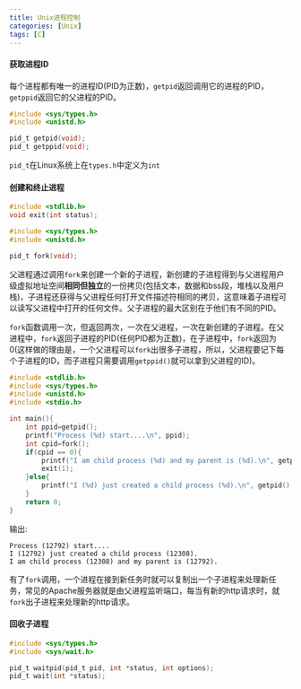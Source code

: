 ```yaml
---
title: Unix进程控制
categories: [Unix]
tags: [C]
---
```


#### 获取进程ID

每个进程都有唯一的进程ID(PID为正数)，`getpid`返回调用它的进程的PID，`getppid`返回它的父进程的PID。

``` c
#include <sys/types.h>
#include <unistd.h>

pid_t getpid(void);
pid_t getppid(void);
```
`pid_t`在Linux系统上在`types.h`中定义为`int`

#### 创建和终止进程

``` c
#include <stdlib.h>
void exit(int status);
```

``` c
#include <sys/types.h>
#include <unistd.h>

pid_t fork(void);
```

父进程通过调用`fork`来创建一个新的子进程，新创建的子进程得到与父进程用户级虚拟地址空间**相同但独立**的一份拷贝(包括文本，数据和bss段，堆栈以及用户栈)，子进程还获得与父进程任何打开文件描述符相同的拷贝，这意味着子进程可以读写父进程中打开的任何文件。父子进程的最大区别在于他们有不同的PID。

`fork`函数调用一次，但返回两次，一次在父进程，一次在新创建的子进程。在父进程中，`fork`返回子进程的PID(任何PID都为正数)，在子进程中，`fork`返回为0(这样做的理由是，一个父进程可以`fork`出很多子进程，所以，父进程要记下每个子进程的ID，而子进程只需要调用`getppid()`就可以拿到父进程的ID)。

``` c
#include <stdlib.h>
#include <sys/types.h>
#include <unistd.h>
#include <stdio.h>

int main(){
    int ppid=getpid();
    printf("Process (%d) start....\n", ppid);
    int cpid=fork();
    if(cpid == 0){
        printf("I am child process (%d) and my parent is (%d).\n", getpid(), getppid());
        exit(1);
    }else{
        printf("I (%d) just created a child process (%d).\n", getpid(), cpid);
    }
    return 0;
}

```

输出:

    Process (12792) start....
    I (12792) just created a child process (12308).
    I am child process (12308) and my parent is (12792).

有了`fork`调用，一个进程在接到新任务时就可以复制出一个子进程来处理新任务，常见的Apache服务器就是由父进程监听端口，每当有新的http请求时，就`fork`出子进程来处理新的http请求。

#### 回收子进程

``` c
#include <sys/types.h>
#include <sys/wait.h>

pid_t waitpid(pid_t pid, int *status, int options);
pid_t wait(int *status);
```
